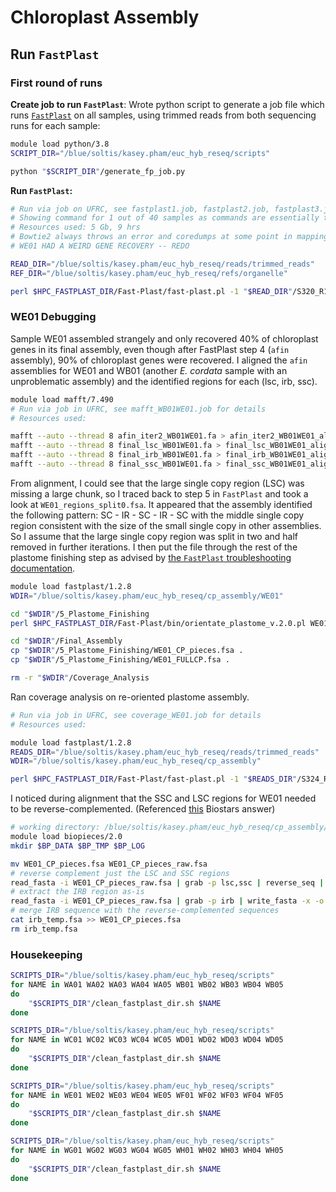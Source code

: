 # Chloroplast Assembly

## Run `FastPlast`

### First round of runs

**Create job to run `FastPlast`**:
Wrote python script to generate a job file which runs [`FastPlast`](https://github.com/mrmckain/Fast-Plast) on all samples, using trimmed reads from both sequencing runs for each sample:

```bash
module load python/3.8
SCRIPT_DIR="/blue/soltis/kasey.pham/euc_hyb_reseq/scripts"

python "$SCRIPT_DIR"/generate_fp_job.py
```

**Run `FastPlast`:**
```bash
# Run via job on UFRC, see fastplast1.job, fastplast2.job, fastplast3.job, fastplast4.job for details
# Showing command for 1 out of 40 samples as commands are essentially the same for all, save for sample IDs.
# Resources used: 5 Gb, 9 hrs
# Bowtie2 always throws an error and coredumps at some point in mapping the subset of reads, but I am getting good looking chloroplasts anyways and it is not because my trimmed reads are corrupted (they map with Bowtie2 to the reference plastome just fine)... So I am not going to try to fix it.
# WE01 HAD A WEIRD GENE RECOVERY -- REDO

READ_DIR="/blue/soltis/kasey.pham/euc_hyb_reseq/reads/trimmed_reads"
REF_DIR="/blue/soltis/kasey.pham/euc_hyb_reseq/refs/organelle"

perl $HPC_FASTPLAST_DIR/Fast-Plast/fast-plast.pl -1 "$READ_DIR"/S320_R1_paired.fq,"$READ_DIR"/S1_R1_paired.fq -2 "$READ_DIR"/S320_R2_paired.fq,"$READ_DIR"/S1_R2_paired.fq -n WA01 --subsample 30000000 --threads 7 --user_bowtie "REF_DIR"/AY780259.1 --clean deep --skip trim --coverage_analysis --min_coverage 10
```

### WE01 Debugging

Sample WE01 assembled strangely and only recovered 40% of chloroplast genes in its final assembly, even though after FastPlast step 4 (`afin` assembly), 90% of chloroplast genes were recovered. I aligned the `afin` assemblies for WE01 and WB01 (another _E. cordata_ sample with an unproblematic assembly) and the identified regions for each (lsc, irb, ssc).

```bash
module load mafft/7.490
# Run via job in UFRC, see mafft_WB01WE01.job for details
# Resources used: 

mafft --auto --thread 8 afin_iter2_WB01WE01.fa > afin_iter2_WB01WE01_aligned.fa
mafft --auto --thread 8 final_lsc_WB01WE01.fa > final_lsc_WB01WE01_aligned.fa
mafft --auto --thread 8 final_irb_WB01WE01.fa > final_irb_WB01WE01_aligned.fa
mafft --auto --thread 8 final_ssc_WB01WE01.fa > final_ssc_WB01WE01_aligned.fa
```

From alignment, I could see that the large single copy region (LSC) was missing a large chunk, so I traced back to step 5 in `FastPlast` and took a look at `WE01_regions_split0.fsa`. It appeared that the assembly identified the following pattern: SC - IR - SC - IR - SC with the middle single copy region consistent with the size of the small single copy in other assemblies. So I assume that the large single copy region was split in two and half removed in further iterations. I then put the file through the rest of the plastome finishing step as advised by [the `FastPlast` troubleshooting documentation](https://github.com/mrmckain/Fast-Plast/blob/master/Troubleshooting.md). 

```bash
module load fastplast/1.2.8
WDIR="/blue/soltis/kasey.pham/euc_hyb_reseq/cp_assembly/WE01"

cd "$WDIR"/5_Plastome_Finishing
perl $HPC_FASTPLAST_DIR/Fast-Plast/bin/orientate_plastome_v.2.0.pl WE01_regions_split0.fsa WE01_regions_split0.fsa.blastn WE01

cd "$WDIR"/Final_Assembly
cp "$WDIR"/5_Plastome_Finishing/WE01_CP_pieces.fsa .
cp "$WDIR"/5_Plastome_Finishing/WE01_FULLCP.fsa .

rm -r "$WDIR"/Coverage_Analysis
```

Ran coverage analysis on re-oriented plastome assembly.

```bash
# Run via job in UFRC, see coverage_WE01.job for details
# Resources used: 

module load fastplast/1.2.8
READS_DIR="/blue/soltis/kasey.pham/euc_hyb_reseq/reads/trimmed_reads"
WDIR="/blue/soltis/kasey.pham/euc_hyb_reseq/cp_assembly"

perl $HPC_FASTPLAST_DIR/Fast-Plast/fast-plast.pl -1 "$READS_DIR"/S324_R1_paired.fq,"$READS_DIR"/S5_R1_paired.fq -2 "$READS_DIR"/S324_R2_paired.fq,"$READS_DIR"/S5_R2_paired.fq -n WE01 --subsample 30000000 --threads 7 --only_coverage "$WDIR"/WE01/Final_Assembly/WE01_FULLCP.fsa --skip trim --min_coverage 10
```

I noticed during alignment that the SSC and LSC regions for WE01 needed to be reverse-complemented. (Referenced [this](https://www.biostars.org/p/14614/) Biostars answer)

```bash
# working directory: /blue/soltis/kasey.pham/euc_hyb_reseq/cp_assembly/WE01/Final_Assembly
module load biopieces/2.0
mkdir $BP_DATA $BP_TMP $BP_LOG

mv WE01_CP_pieces.fsa WE01_CP_pieces_raw.fsa
# reverse complement just the LSC and SSC regions
read_fasta -i WE01_CP_pieces_raw.fsa | grab -p lsc,ssc | reverse_seq | complement_seq | write_fasta -x -o WE01_CP_pieces.fsa
# extract the IRB region as-is
read_fasta -i WE01_CP_pieces_raw.fsa | grab -p irb | write_fasta -x -o irb_temp.fsa
# merge IRB sequence with the reverse-complemented sequences
cat irb_temp.fsa >> WE01_CP_pieces.fsa
rm irb_temp.fsa
```

### Housekeeping
```bash
SCRIPTS_DIR="/blue/soltis/kasey.pham/euc_hyb_reseq/scripts"
for NAME in WA01 WA02 WA03 WA04 WA05 WB01 WB02 WB03 WB04 WB05
do
    "$SCRIPTS_DIR"/clean_fastplast_dir.sh $NAME
done

SCRIPTS_DIR="/blue/soltis/kasey.pham/euc_hyb_reseq/scripts"
for NAME in WC01 WC02 WC03 WC04 WC05 WD01 WD02 WD03 WD04 WD05
do
    "$SCRIPTS_DIR"/clean_fastplast_dir.sh $NAME
done

SCRIPTS_DIR="/blue/soltis/kasey.pham/euc_hyb_reseq/scripts"
for NAME in WE01 WE02 WE03 WE04 WE05 WF01 WF02 WF03 WF04 WF05
do
    "$SCRIPTS_DIR"/clean_fastplast_dir.sh $NAME
done

SCRIPTS_DIR="/blue/soltis/kasey.pham/euc_hyb_reseq/scripts"
for NAME in WG01 WG02 WG03 WG04 WG05 WH01 WH02 WH03 WH04 WH05
do
    "$SCRIPTS_DIR"/clean_fastplast_dir.sh $NAME
done
```